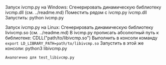 

Запуск ivcmp.py на Windows:
    Сгенерировать динамическую библиотеку ivcmp.dll (см. ../readme.md)
    Поместить рядом с ivcmp.py ivcmp.dll
    Запустить:
    python ivcmp.py


Запуск ivcmp.py на Linux:
    Сгенерировать динамическую библиотеку livivcmp.so (см. ../readme.md)
    В ivcmp.py прописать абсолютный путь к библиотеке: CDLL("path/to/libivcmp.so")
    Выполнить в консоли команду `export LD_LIBRARY_PATH=path/to/libivcmp.so`
    Запустить в этой же консоли:
    python3 libivcmp.py

    Аналогично для test_libivcmp.py
